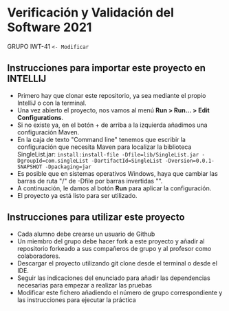 # Verificación y Validación del Software 2021
GRUPO IWT-41 ``<- Modificar``

## Instrucciones para importar este proyecto en INTELLIJ
* Primero hay que clonar este repositorio, ya sea mediante el propio IntelliJ o con la terminal.
* Una vez abierto el proyecto, nos vamos al menú **Run > Run... > Edit Configurations**.
* Si no existe ya, en el botón + de arriba a la izquierda añadimos una configuración Maven.
* En la caja de texto "Command line" tenemos que escribir la configuración que necesita Maven para localizar la biblioteca SingleList.jar:
  `install:install-file -Dfile=lib/SingleList.jar -DgroupId=com.singleList -DartifactId=SingleList -Dversion=0.0.1-SNAPSHOT -Dpackaging=jar`
* Es posible que en sistemas operativos Windows, haya que cambiar las barras de ruta "/" de -Dfile por barras invertidas "\". 
* A continuación, le damos al botón **Run** para aplicar la configuración.
* El proyecto ya está listo para ser utilizado.

## Instrucciones para utilizar este proyecto

* Cada alumno debe crearse un usuario de Github
* Un miembro del grupo debe hacer fork a este proyecto y añadir al repositorio forkeado a sus compañeros de grupo y al profesor como colaboradores.
* Descargar el proyecto utilizando git clone desde el terminal o desde el IDE.
* Seguir las indicaciones del enunciado para añadir las dependencias necesarias para empezar a realizar las pruebas
* Modificar este fichero añadiendo el número de grupo correspondiente y las instrucciones para ejecutar la práctica
